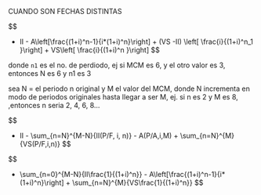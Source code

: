 CUANDO SON FECHAS DISTINTAS

$$
- II - A\left[\frac{(1+i)^n-1}{i*(1+i)^n}\right] + (VS -II) \left[ \frac{i}{(1+i)^n_1 }\right] + VS\left[ \frac{i}{(1+i)^n }\right]
$$

donde `n1` es el no. de perdiodo, ej si MCM es 6, y el otro valor es 3, entonces N es 6 y n1 es 3

sea N = el periodo n original y M el valor del MCM, donde N incrementa en modo de periodos originales hasta llegar a ser M, ej. si n es 2 y M es 8, ,entonces n seria 2, 4, 6, 8...

$$
- II - \sum_{n=N}^{M-N}{II(P/F, i, n)} - A(P/A,i,M) + \sum_{n=N}^{M}{VS(P/F,i,n)}
$$

$$
- \sum_{n=0}^{M-N}{II\frac{1}{(1+i)^n}} - A\left[\frac{(1+i)^n-1}{i*(1+i)^n}\right] + \sum_{n=N}^{M}{VS\frac{1}{(1+i)^n}}
$$

